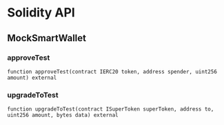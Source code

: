 # Solidity API

## MockSmartWallet

### approveTest

```solidity
function approveTest(contract IERC20 token, address spender, uint256 amount) external
```

### upgradeToTest

```solidity
function upgradeToTest(contract ISuperToken superToken, address to, uint256 amount, bytes data) external
```

